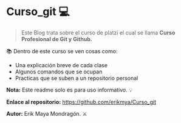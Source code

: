 # Curso_git 💻
> Este Blog trata sobre el curso de platzi el cual se llama **Curso Profesional de Git y Github.**

📚 Dentro de este curso se ven cosas como: 

- Una explicación breve de cada clase
- Algunos comandos que se ocupan
- Practicas que se suben a un repositorio personal

**Nota:** Este readme solo es para uso informativo. 💡

**Enlace al repositorio:** https://github.com/erikmya/Curso_git 

**Autor:** Erik Maya Mondragón. ⚔️